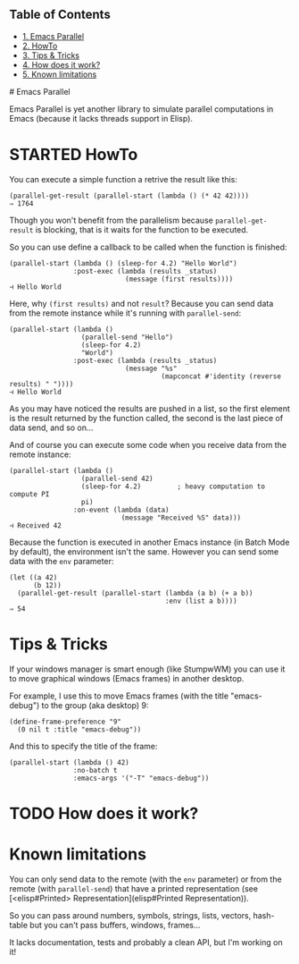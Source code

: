 <div id="table-of-contents">
<h2>Table of Contents</h2>
<div id="text-table-of-contents">
<ul>
<li><a href="#sec-1">1. Emacs Parallel</a></li>
<li><a href="#sec-2">2. HowTo</a></li>
<li><a href="#sec-3">3. Tips &amp; Tricks</a></li>
<li><a href="#sec-4">4. How does it work?</a></li>
<li><a href="#sec-5">5. Known limitations</a></li>
</ul>
</div>
</div>
# Emacs Parallel

Emacs Parallel is yet another library to simulate parallel
computations in Emacs (because it lacks threads support in Elisp).

# STARTED HowTo

You can execute a simple function a retrive the result like this:

    (parallel-get-result (parallel-start (lambda () (* 42 42))))
    ⇒ 1764

Though you won't benefit from the parallelism because
`parallel-get-result` is blocking, that is it waits for the function
to be executed.

So you can use define a callback to be called when the function is
finished:

    (parallel-start (lambda () (sleep-for 4.2) "Hello World")
                    :post-exec (lambda (results _status)
                                 (message (first results))))
    ⊣ Hello World

Here, why `(first results)` and not `result`? Because you can send
data from the remote instance while it's running with
`parallel-send`:

    (parallel-start (lambda ()
                      (parallel-send "Hello")
                      (sleep-for 4.2)
                      "World")
                    :post-exec (lambda (results _status)
                                 (message "%s"
                                          (mapconcat #'identity (reverse results) " "))))
    ⊣ Hello World

As you may have noticed the results are pushed in a list, so the
first element is the result returned by the function called, the
second is the last piece of data send, and so on&#x2026;

And of course you can execute some code when you receive data from
the remote instance:

    (parallel-start (lambda ()
                      (parallel-send 42)
                      (sleep-for 4.2)         ; heavy computation to compute PI
                      pi)
                    :on-event (lambda (data)
                                (message "Received %S" data)))
    ⊣ Received 42

Because the function is executed in another Emacs instance (in Batch
Mode by default), the environment isn't the same. However you can
send some data with the `env` parameter:

    (let ((a 42)
          (b 12))
      (parallel-get-result (parallel-start (lambda (a b) (+ a b))
                                           :env (list a b))))
    ⇒ 54

# Tips & Tricks

If your windows manager is smart enough (like StumpwWM) you can use
it to move graphical windows (Emacs frames) in another desktop.

For example, I use this to move Emacs frames (with the title
"emacs-debug") to the group (aka desktop) 9:

    (define-frame-preference "9"
      (0 nil t :title "emacs-debug"))  

And this to specify the title of the frame:

    (parallel-start (lambda () 42)
                    :no-batch t
                    :emacs-args '("-T" "emacs-debug"))

# TODO How does it work?

# Known limitations

You can only send data to the remote (with the `env` parameter) or
from the remote (with `parallel-send`) that have a printed
representation (see [<elisp#Printed> Representation](elisp#Printed Representation)).

So you can pass around numbers, symbols, strings, lists, vectors,
hash-table but you can't pass buffers, windows, frames&#x2026;


It lacks documentation, tests and probably a clean API, but I'm
working on it!
